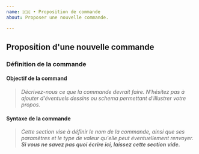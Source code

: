 ```yaml
---
name: 🇫🇷 • Proposition de commande
about: Proposer une nouvelle commande.

---
```


## Proposition d'une nouvelle commande

### Définition de la commande

#### Objectif de la command

> *Décrivez-nous ce que la commande devrait faire. N'hésitez pas à ajouter d'éventuels dessins ou schema permettant d'illustrer votre propos.*

#### Syntaxe de la commande

> *Cette section vise à définir le nom de la commande, ainsi que ses paramètres et le type de valeur qu'elle peut éventuellement renvoyer.*
> ***Si vous ne savez pas quoi écrire ici, laissez cette section vide.***
